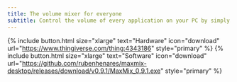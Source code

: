 ```yaml
---
title: The volume mixer for everyone
subtitle: Control the volume of every application on your PC by simply turning a knob. Maxmix puts volume control at the reach of your hand. 
---
```


{% include button.html size="xlarge" text="Hardware" icon="download" url="https://www.thingiverse.com/thing:4343186" style="primary" %} {% include button.html size="xlarge" text="Software" icon="download" url="https://github.com/rubenhenares/maxmix-desktop/releases/download/v0.9.1/MaxMix_0.9.1.exe" style="primary" %}